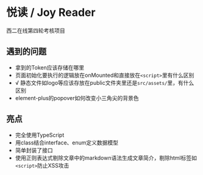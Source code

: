 # 悦读 / Joy Reader

西二在线第四轮考核项目

## 遇到的问题

- 拿到的Token应该存储在哪里
- 页面初始化要执行的逻辑放在onMounted和直接放在`<script>`里有什么区别
- √ 静态文件如logo等应该存放在public文件夹里还是`src/assets/`里，有什么区别
- element-plus的popover如何改变小三角尖的背景色

## 亮点

- 完全使用TypeScript
- 用class结合interface、enum定义数据模型
- 简单封装了接口
- 使用正则表达式剔除文章中的markdown语法生成文章简介，剔除html标签如`<script>`防止XSS攻击
